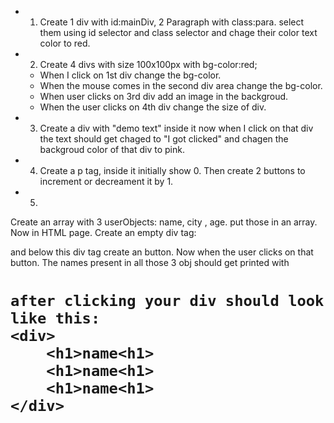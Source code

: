 - 1. Create 1 div with id:mainDiv, 2 Paragraph with class:para. select them using id selector and class selector and chage their color text color to red.

- 2.  Create 4 divs with size 100x100px with bg-color:red;
    - When I click on 1st div change the bg-color.
    - When the mouse comes in the second div area change the bg-color.
    - When user clicks on 3rd div add an image in the backgroud.
    - When the user clicks on 4th div change the size of div.


- 3. Create a div with "demo text" inside it now when I click on that div the text should get chaged to "I got clicked" and chagen the backgroud color of that div to pink.

- 4. Create a p tag, inside it initially show 0. Then create 2 buttons to increment or decreament it by 1.



- 5. 
Create an array with 3 userObjects: name, city , age. put those in an array. 
    Now in HTML page. Create an empty div tag: <div></div>
    and below this div tag create an button.
    Now when the user clicks on that button. The names present in all those 3 obj should get printed with <h1>

    after clicking your div should look like this:
    <div>
        <h1>name<h1>
        <h1>name<h1>
        <h1>name<h1>
    </div>
